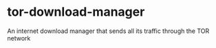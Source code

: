 # tor-download-manager
An internet download manager that sends all its traffic through the TOR network
